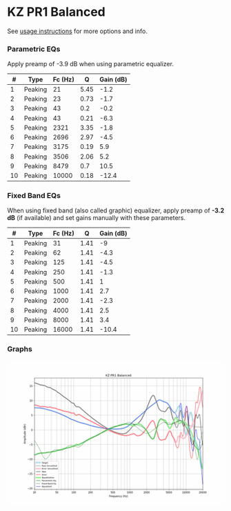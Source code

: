# KZ PR1 Balanced
See [usage instructions](https://github.com/jaakkopasanen/AutoEq#usage) for more options and info.

### Parametric EQs
Apply preamp of -3.9 dB when using parametric equalizer.

|   # | Type    |   Fc (Hz) |    Q |   Gain (dB) |
|-----|---------|-----------|------|-------------|
|   1 | Peaking |        21 | 5.45 |        -1.2 |
|   2 | Peaking |        23 | 0.73 |        -1.7 |
|   3 | Peaking |        43 | 0.2  |        -0.2 |
|   4 | Peaking |        43 | 0.21 |        -6.3 |
|   5 | Peaking |      2321 | 3.35 |        -1.8 |
|   6 | Peaking |      2696 | 2.97 |        -4.5 |
|   7 | Peaking |      3175 | 0.19 |         5.9 |
|   8 | Peaking |      3506 | 2.06 |         5.2 |
|   9 | Peaking |      8479 | 0.7  |        10.5 |
|  10 | Peaking |     10000 | 0.18 |       -12.4 |

### Fixed Band EQs
When using fixed band (also called graphic) equalizer, apply preamp of **-3.2 dB** (if available) and set gains manually with these parameters.

|   # | Type    |   Fc (Hz) |    Q |   Gain (dB) |
|-----|---------|-----------|------|-------------|
|   1 | Peaking |        31 | 1.41 |        -9   |
|   2 | Peaking |        62 | 1.41 |        -4.3 |
|   3 | Peaking |       125 | 1.41 |        -4.5 |
|   4 | Peaking |       250 | 1.41 |        -1.3 |
|   5 | Peaking |       500 | 1.41 |         1   |
|   6 | Peaking |      1000 | 1.41 |         2.7 |
|   7 | Peaking |      2000 | 1.41 |        -2.3 |
|   8 | Peaking |      4000 | 1.41 |         2.5 |
|   9 | Peaking |      8000 | 1.41 |         3.4 |
|  10 | Peaking |     16000 | 1.41 |       -10.4 |

### Graphs
![](./KZ%20PR1%20Balanced.png)
